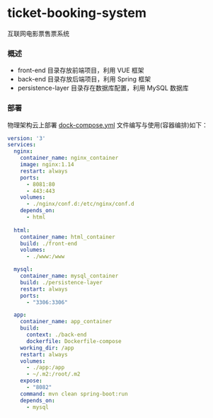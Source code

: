 # ticket-booking-system
互联网电影票售票系统

### 概述
 - front-end 目录存放前端项目，利用 VUE 框架
 - back-end 目录存放后端项目，利用 Spring 框架
 - persistence-layer 目录存在数据库配置，利用 MySQL 数据库


### 部署
物理架构云上部署 [dock-compose.yml](./docker-compose.yaml) 文件编写与使用(容器编排)如下：
```yaml
version: '3'
services:
  nginx:
    container_name: nginx_container
    image: nginx:1.14
    restart: always
    ports:
      - 8081:80
      - 443:443
    volumes:
      - ./nginx/conf.d:/etc/nginx/conf.d
    depends_on:
      - html
  
  html:
    container_name: html_container
    build: ./front-end
    volumes:
      - ./www:/www

  mysql:
    container_name: mysql_container
    build: ./persistence-layer
    restart: always
    ports:
      - "3306:3306"

  app:
    container_name: app_container
    build:
      context: ./back-end
      dockerfile: Dockerfile-compose
    working_dir: /app
    restart: always
    volumes:
      - ./app:/app
      - ~/.m2:/root/.m2
    expose:
      - "8082"
    command: mvn clean spring-boot:run
    depends_on:
      - mysql

```

